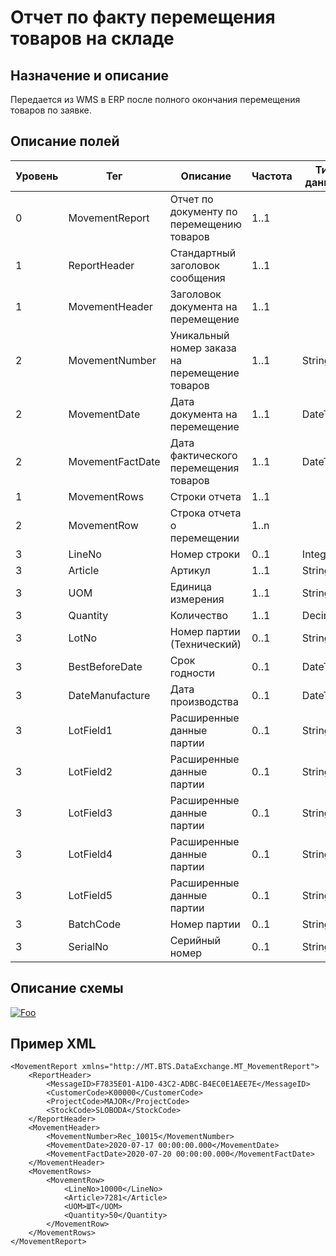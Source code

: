 # Отчет по факту перемещения товаров на складе

## Назначение и описание
Передается из WMS в ERP после полного окончания перемещения товаров по заявке.

## Описание полей

Уровень | Тег | Описание | Частота | Тип данных | Размер поля | Комментарий
--------|-----|----------|---------|------------|-------------|------------
0       | MovementReport   | Отчет по документу по перемещению товаров      | 1..1    |            |             |                           
1       | ReportHeader     | Стандартный заголовок сообщения                | 1..1    |            |             | Общая структура сообщения 
1       | MovementHeader   | Заголовок документа на перемещение             | 1..1    |            |             |                           
2       | MovementNumber   | Уникальный номер заказа на перемещение товаров | 1..1    | String     | 50          |                           
2       | MovementDate     | Дата документа на перемещение                  | 1..1    | DateTime   |             |
2       | MovementFactDate | Дата фактического перемещения товаров          | 1..1    | DateTime   |             |
1       | MovementRows     | Строки отчета                                  | 1..1    |            |             |                           
2       | MovementRow      | Строка отчета о перемещении                    | 1..n    |            |             |                           
3       | LineNo           | Номер строки                                   | 0..1    | Integer    |             |                           
3       | Article          | Артикул                                        | 1..1    | String     | 100         |                           
3       | UOM              | Единица измерения                              | 1..1    | String     | 10          |                           
3       | Quantity         | Количество                                     | 1..1    | Decimal    |             |                           
3       | LotNo            | Номер партии (Технический)                     | 0..1    | String     | 100         |                           
3       | BestBeforeDate   | Срок годности                                  | 0..1    | DateTime   |             |
3       | DateManufacture  | Дата производства                              | 0..1    | DateTime   |             |
3       | LotField1        | Расширенные данные партии                      | 0..1    | String     | 100         |                           
3       | LotField2        | Расширенные данные партии                      | 0..1    | String     | 100         |                           
3       | LotField3        | Расширенные данные партии                      | 0..1    | String     | 100         |                           
3       | LotField4        | Расширенные данные партии                      | 0..1    | String     | 100         |                           
3       | LotField5        | Расширенные данные партии                      | 0..1    | String     | 100         |                           
3       | BatchCode        | Номер партии                                   | 0..1    | String     | 100         |                           
3       | SerialNo         | Серийный номер                                 | 0..1    | String     | 20          |                           

## Описание схемы
<a href="/XSD/MT_WarehouseMovementReport.xsd" rel="XSD">![Foo](https://user-images.githubusercontent.com/22858622/134012526-73d1b128-a2cd-4d14-8a13-10f81a57c04f.png)</a>

## Пример XML
```
<MovementReport xmlns="http://MT.BTS.DataExchange.MT_MovementReport">
	<ReportHeader>
		<MessageID>F7835E01-A1D0-43C2-ADBC-B4EC0E1AEE7E</MessageID>
		<CustomerCode>К00000</CustomerCode>
		<ProjectCode>MAJOR</ProjectCode>
		<StockCode>SLOBODA</StockCode>
	</ReportHeader>
	<MovementHeader>
		<MovementNumber>Rec_10015</MovementNumber>
		<MovementDate>2020-07-17 00:00:00.000</MovementDate>
		<MovementFactDate>2020-07-20 00:00:00.000</MovementFactDate>
	</MovementHeader>
	<MovementRows>
		<MovementRow>
			<LineNo>10000</LineNo>
			<Article>7281</Article>
			<UOM>ШТ</UOM>
			<Quantity>50</Quantity>
		</MovementRow>
	</MovementRows>
</MovementReport>
```
